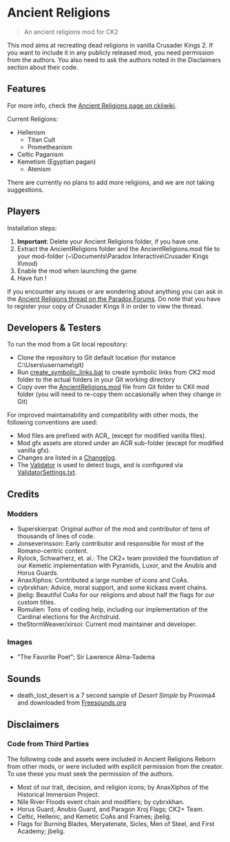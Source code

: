 # Ancient Religions

> An ancient religions mod for CK2

This mod aims at recreating dead religions in vanilla Crusader Kings 2.
If you want to include it in any publicly released mod, you need permission from the authors.
You also need to ask the authors noted in the Disclaimers section about their code.

## Features

For more info, check the [Ancient Religions page on ckiiwiki](http://www.ckiiwiki.com/Ancient_Religions).

Current Religions:
 - Hellenism
   - Titan Cult
   - Prometheanism
 - Celtic Paganism
 - Kemetism (Egyptian pagan)
   - Atenism
 
 There are currently no plans to add more religions, and we are not taking suggestions.

## Players

Installation steps:

1. __Important__: Delete your Ancient Religions folder, if you have one.
2. Extract the AncientReligions folder and the AncientReligions.mod file to your mod-folder (~\Documents\Paradox Interactive\Crusader Kings II\mod)
3. Enable the mod when launching the game
4. Have fun !

If you encounter any issues or are wondering about anything you can ask in the [Ancient Religions thread on the Paradox Forums](https://forum.paradoxplaza.com/forum/index.php?threads/ancient-religions-reborn.829413/).
Do note that you have to register your copy of Crusader Kings II in order to view the thread.

## Developers & Testers

To run the mod from a Git local repository:
- Clone the repository to Git default location (for instance C:\Users\username\git\)
- Run [create_symbolic_links.bat](create_symbolic_links.bat) to create symbolic links from CK2 mod folder to the actual folders in your Git working directory
- Copy over the [AncientReligions.mod](AncientReligions.mod) file from Git folder to CKII mod folder (you will need to re-copy them occasionally when they change in Git)

For improved maintainability and compatibility with other mods, the following conventions are used:
- Mod files are prefixed with ACR_ (except for modified vanilla files).
- Mod gfx assets are stored under an ACR sub-folder (except for modified vanilla gfx).
- Changes are listed in a [Changelog](ACR_Changelog.txt).
- The [Validator](http://forum.paradoxplaza.com/forum/showthread.php?597480-The-Validator-Find-errors-quickly-and-with-minimal-pain!) is used to detect bugs, and is configured via [ValidatorSettings.txt](AncientReligions/ValidatorSettings.txt).

## Credits

### Modders
- Superskierpat: Original author of the mod and contributor of tens of thousands of lines of code.
- Jonseverinsson: Early contributor and responsible for most of the Romano-centric content.
- Rylock, Schwarherz, et. al.: The CK2+ team provided the foundation of our Kemetic implementation with Pyramids, Luxor, and the Anubis and Horus Guards.
- AnaxXiphos: Contributed a large number of icons and CoAs.
- cybrxkhan: Advice, moral support, and some kickass event chains.
- jbelig: Beautiful CoAs for our religions and about half the flags for our custom titles.
- Romulien: Tons of coding help, including our implementation of the Cardinal elections for the Archdruid.
- theStormWeaver/xirsoi: Current mod maintainer and developer.

### Images
- "The Favorite Poet"; Sir Lawrence Alma-Tadema

## Sounds
- death_lost_desert is a 7 second sample of *Desert Simple* by Proxima4 and downloaded from [Freesounds.org](https://www.freesound.org/people/Proxima4/sounds/104320/)

## Disclaimers

### Code from Third Parties

The following code and assets were included in Ancient Religions Reborn from other mods, or were included with explicit permission from the creator. To use these you must seek the permission of the authors.

- Most of our trait, decision, and religion icons; by AnaxXiphos of the Historical Immersion Project.
- Nile River Floods event chain and modifiers; by cybrxkhan.
- Horus Guard, Anubis Guard, and Paragon Xroj Flags; CK2+ Team.
- Celtic, Hellenic, and Kemetic CoAs and Frames; jbelig.
- Flags for Burning Blades, Meryatenate, Sicles, Men of Steel, and First Academy; jbelig.